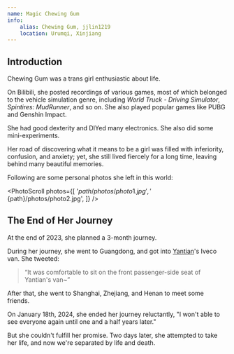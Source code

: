 ```yaml
---
name: Magic Chewing Gum
info:
    alias: Chewing Gum, jjlin1219
    location: Urumqi, Xinjiang
---
```


## Introduction

Chewing Gum was a trans girl enthusiastic about life.

On Bilibili, she posted recordings of various games, most of which belonged to the vehicle simulation genre, including *World Truck - Driving Simulator*, *Spintires: MudRunner*, and so on.
She also played popular games like PUBG and Genshin Impact.

She had good dexterity and DIYed many electronics.
She also did some mini-experiments.

Her road of discovering what it means to be a girl was filled with inferiority, confusion, and anxiety; yet, she still lived fiercely for a long time, leaving behind many beautiful memories.

Following are some personal photos she left in this world:

<PhotoScroll photos={[
    '${path}/photos/photo1.jpg',
    '${path}/photos/photo2.jpg',
]} />

## The End of Her Journey

At the end of 2023, she planned a 3-month journey.

During her journey, she went to Guangdong, and got into [Yantian](https://one-among.us/profile/SS3B_0016/)'s Iveco van. She tweeted:

> “It was comfortable to sit on the front passenger-side seat of Yantian's van~”

After that, she went to Shanghai, Zhejiang, and Henan to meet some friends.

On January 18th, 2024, she ended her journey reluctantly, "I won't able to see everyone again until one and a half years later."

But she couldn't fulfill her promise.
Two days later, she attempted to take her life, and now we're separated by life and death.
